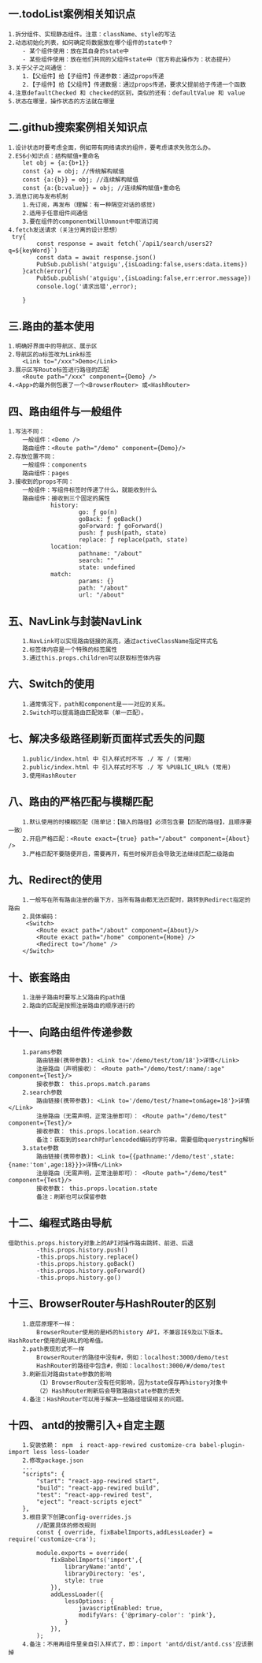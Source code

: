 ## 一.todoList案例相关知识点
    1.拆分组件、实现静态组件。注意：className、style的写法
    2.动态初始化列表，如何确定将数据放在哪个组件的state中？
        - 某个组件使用：放在其自身的state中
        - 某些组件使用：放在他们共同的父组件state中（官方称此操作为：状态提升）
    3.关于父子之间通信：
        1.【父组件】给【子组件】传递参数：通过props传递
        2.【子组件】给【父组件】传递数据：通过props传递，要求父提前给子传递一个函数
    4.注意defaultChecked 和 checked的区别，类似的还有：defaultValue 和 value
    5.状态在哪里，操作状态的方法就在哪里

## 二.github搜索案例相关知识点
    1.设计状态时要考虑全面，例如带有网络请求的组件，要考虑请求失败怎么办。
    2.ES6小知识点：结构赋值+重命名
        let obj = {a:{b+1}}
        const {a} = obj; //传统解构赋值
        const {a:{b}} = obj; //连续解构赋值
        const {a:{b:value}} = obj; //连续解构赋值+重命名
    3.消息订阅与发布机制
        1.先订阅，再发布（理解：有一种隔空对话的感觉)
        2.适用于任意组件间通信
        3.要在组件的componentWillUnmount中取消订阅
    4.fetch发送请求（关注分离的设计思想）
     try{
            const response = await fetch(`/api1/search/users2?q=${keyWord}`)
            const data = await response.json()
            PubSub.publish('atguigu',{isLoading:false,users:data.items})
        }catch(error){
            PubSub.publish('atguigu',{isLoading:false,err:error.message})
            console.log('请求出错',error);

        }

## 三.路由的基本使用
    1.明确好界面中的导航区、展示区
    2.导航区的a标签改为Link标签
        <Link to="/xxx">Demo</Link>
    3.展示区写Route标签进行路径的匹配
        <Route path="/xxx" component={Demo} />
    4.<App>的最外侧包裹了一个<BrowserRouter> 或<HashRouter>

## 四、路由组件与一般组件
    1.写法不同：
        一般组件：<Demo />
        路由组件：<Route path="/demo" component={Demo}/>
    2.存放位置不同：
        一般组件：components
        路由组件：pages
    3.接收到的props不同：
        一般组件：写组件标签时传递了什么，就能收到什么
        路由组件：接收到三个固定的属性
                history:
                        go: ƒ go(n)
                        goBack: ƒ goBack()
                        goForward: ƒ goForward()
                        push: ƒ push(path, state)
                        replace: ƒ replace(path, state)
                location:
                        pathname: "/about"
                        search: ""
                        state: undefined
                match:
                        params: {}
                        path: "/about"
                        url: "/about"

## 五、NavLink与封装NavLink
        1.NavLink可以实现路由链接的高亮，通过activeClassName指定样式名
        2.标签体内容是一个特殊的标签属性
        3.通过this.props.children可以获取标签体内容
## 六、Switch的使用
        1.通常情况下，path和component是一一对应的关系。
        2.Switch可以提高路由匹配效率（单一匹配）。
## 七、解决多级路径刷新页面样式丢失的问题
        1.public/index.html 中 引入样式时不写 ./ 写 / (常用）
        2.public/index.html 中 引入样式时不写 ./ 写 %PUBLIC_URL% (常用)
        3.使用HashRouter

## 八、路由的严格匹配与模糊匹配
        1.默认使用的时模糊匹配（简单记：【输入的路径】必须包含要【匹配的路径】，且顺序要一致）
        2.开启严格匹配：<Route exact={true} path="/about" component={About} />
        3.严格匹配不要随便开启，需要再开，有些时候开启会导致无法继续匹配二级路由
## 九、Redirect的使用
        1.一般写在所有路由注册的最下方，当所有路由都无法匹配时，跳转到Redirect指定的路由
        2.具体编码：
         <Switch>
            <Route exact path="/about" component={About}/>
            <Route exact path="/home" component={Home} />
            <Redirect to="/home" />
        </Switch>
## 十、嵌套路由
        1.注册子路由时要写上父路由的path值
        2.路由的匹配是按照注册路由的顺序进行的
## 十一、向路由组件传递参数
        1.params参数
            路由链接(携带参数): <Link to='/demo/test/tom/18'}>详情</Link>
            注册路由（声明接收）： <Route path="/demo/test/:name/:age" component={Test}/>
            接收参数： this.props.match.params
        2.search参数
            路由链接(携带参数): <Link to='/demo/test/?name=tom&age=18'}>详情</Link>
            注册路由（无需声明，正常注册即可）： <Route path="/demo/test" component={Test}/>
            接收参数： this.props.location.search
            备注：获取到的search时urlencoded编码的字符串，需要借助querystring解析
        3.state参数
            路由链接(携带参数): <Link to={{pathname:'/demo/test',state:{name:'tom',age:18}}}>详情</Link>
            注册路由（无需声明，正常注册即可）： <Route path="/demo/test" component={Test}/>
            接收参数： this.props.location.state
            备注：刷新也可以保留参数

## 十二、编程式路由导航

    借助this.props.history对象上的API对操作路由跳转、前进、后退
            -this.props.history.push()
            -this.props.history.replace()
            -this.props.history.goBack()
            -this.props.history.goForward()
            -this.props.history.go()

## 十三、BrowserRouter与HashRouter的区别

        1.底层原理不一样：
            BrowserRouter使用的是H5的history API，不兼容IE9及以下版本。HashRouter使用的是URL的哈希值。
        2.path表现形式不一样
            BrowserRouter的路径中没有#，例如：localhost:3000/demo/test
            HashRouter的路径中包含#，例如：localhost:3000/#/demo/test
        3.刷新后对路由state参数的影响
            （1）BrowserRouter没有任何影响，因为state保存再history对象中
            （2）HashRouter刷新后会导致路由state参数的丢失
        4.备注：HashRouter可以用于解决一些路径错误相关的问题。

## 十四、 antd的按需引入+自定主题
        1.安装依赖： npm  i react-app-rewired customize-cra babel-plugin-import less less-loader
        2.修改package.json
        ...
        "scripts": {
            "start": "react-app-rewired start",
            "build": "react-app-rewired build",
            "test": "react-app-rewired test",
            "eject": "react-scripts eject"
        },
        3.根目录下创建config-overrides.js
            //配置具体的修改规则
            const { override, fixBabelImports,addLessLoader} = require('customize-cra');

            module.exports = override(
                fixBabelImports('import',{
                    libraryName:'antd',
                    libraryDirectory: 'es',
                    style: true
                }),
                addLessLoader({
                    lessOptions: {
                        javascriptEnabled: true,
                        modifyVars: {'@primary-color': 'pink'},
                    }     
                }),
            );
        4.备注：不用再组件里亲自引入样式了，即：import 'antd/dist/antd.css'应该删掉


